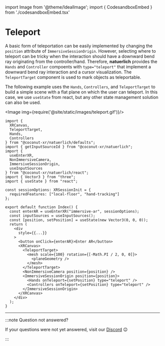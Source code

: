 import Image from '@theme/IdealImage';
import { CodesandboxEmbed } from './codesandboxEmbed.tsx'

# Teleport

A basic form of teleportation can be easily implemented by changing the `position` attribute of `ImmersiveSessionOrigin`. However, selecting where to teleport can be tricky when the interaction should have a downward bend ray originating from the controller/hand. Therefore, **natuerlich** provides the `Hands` and `Controller` compoents with `type="teleport"` that implement a downward bend ray interaction and a cursor visualization. The `TeleportTarget` component is used to mark objects as teleportable.

The following example uses the `Hands`, `Controllers`, and `TeleportTarget` to build a simple scene with a flat plane on which the user can teleport. In this case, we use `useState` from react, but any other state management solution can also be used.

<CodesandboxEmbed path="natuerlich-teleport-lmml8p"/>

<Image img={require('@site/static/images/teleport.gif')}/>

```tsx
import {
  XRCanvas,
  TeleportTarget,
  Hands,
  Controllers
} from "@coconut-xr/natuerlich/defaults";
import { getInputSourceId } from "@coconut-xr/natuerlich";
import {
  useEnterXR,
  NonImmersiveCamera,
  ImmersiveSessionOrigin,
  useInputSources
} from "@coconut-xr/natuerlich/react";
import { Vector3 } from "three";
import { useState } from "react";

const sessionOptions: XRSessionInit = {
  requiredFeatures: ["local-floor", "hand-tracking"]
};

export default function Index() {
  const enterAR = useEnterXR("immersive-ar", sessionOptions);
  const inputSources = useInputSources();
  const [position, setPosition] = useState(new Vector3(0, 0, 0));
  return (
    <div
      style={{...}}
    >
      <button onClick={enterAR}>Enter AR</button>
      <XRCanvas>
        <TeleportTarget>
          <mesh scale={100} rotation={[-Math.PI / 2, 0, 0]}>
            <planeGeometry />
          </mesh>
        </TeleportTarget>
        <NonImmersiveCamera position={position} />
        <ImmersiveSessionOrigin position={position}>
          <Hands onTeleport={setPosition} type="teleport" />
          <Controllers onTeleport={setPosition} type="teleport" />
        </ImmersiveSessionOrigin>
      </XRCanvas>
    </div>
  );
}

```

---

:::note Question not answered?

If your questions were not yet answered, visit our [Discord](https://discord.gg/NCYM8ujndE) 😉

:::
